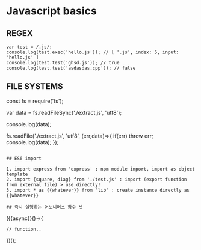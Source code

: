 # Javascript basics

## REGEX

```
var test = /.js/;
console.log(test.exec('hello.js')); // [ '.js', index: 5, input: 'hello.js' ]
console.log(test.test('ghsd.js')); // true
console.log(test.test('asdasdas.cpp')); // false
```

## FILE SYSTEMS

const fs = require('fs');

var data = fs.readFileSync('./extract.js', 'utf8');

console.log(data);

fs.readFile('./extract.js', 'utf8', (err,data)=>{
    if(err) throw err;
    console.log(data);
});
```

## ES6 import 

1. import express from 'express' : npm module import, import as object template
2. import {square, diag} from './test.js' : import (export function from external file) > use directly!
3. import * as {{whatever}} from 'lib' : create instance directly as {{whatever}}

## 즉시 실행하는 어노니머스 함수 셋
```
({{async}}()=>{
    
    // function..
   
})();
```
